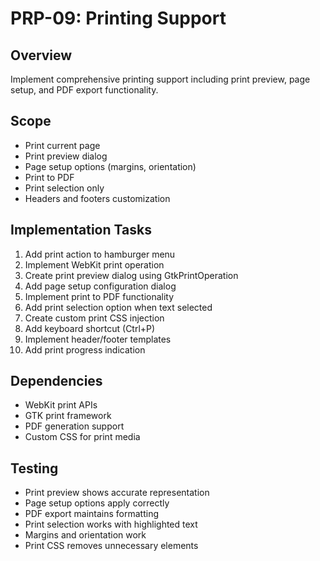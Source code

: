 # PRP-09: Printing Support

## Overview
Implement comprehensive printing support including print preview, page setup, and PDF export functionality.

## Scope
- Print current page
- Print preview dialog
- Page setup options (margins, orientation)
- Print to PDF
- Print selection only
- Headers and footers customization

## Implementation Tasks
1. Add print action to hamburger menu
2. Implement WebKit print operation
3. Create print preview dialog using GtkPrintOperation
4. Add page setup configuration dialog
5. Implement print to PDF functionality
6. Add print selection option when text selected
7. Create custom print CSS injection
8. Add keyboard shortcut (Ctrl+P)
9. Implement header/footer templates
10. Add print progress indication

## Dependencies
- WebKit print APIs
- GTK print framework
- PDF generation support
- Custom CSS for print media

## Testing
- Print preview shows accurate representation
- Page setup options apply correctly
- PDF export maintains formatting
- Print selection works with highlighted text
- Margins and orientation work
- Print CSS removes unnecessary elements